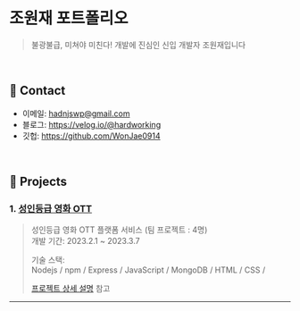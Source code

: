 # 조원재 포트폴리오
> 불광불급, 미쳐야 미친다! 개발에 진심인 신입 개발자 조원재입니다

</br>

## :pushpin: Contact
- 이메일: hadnjswp@gmail.com
- 블로그: https://velog.io/@hardworking
- 깃헙: https://github.com/WonJae0914

</br>

## :pushpin: Projects
### 1. [성인등급 영화 OTT](https://github.com/WonJae0914/secondProject)
> 성인등급 영화 OTT 플랫폼 서비스 (팀 프로젝트 : 4명)  
> 개발 기간: 2023.2.1 ~ 2023.3.7  
>  
> 기술 스택:  
> Nodejs / npm / Express / JavaScript / 
> MongoDB / HTML / CSS / 
>  
>[프로젝트 상세 설명](https://github.com/WonJae0914/secondProject) 참고

---

